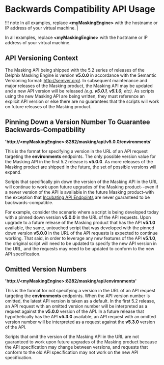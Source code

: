 # Backwards Compatibility API Usage

!!! note
    In all examples, replace **&lt;myMaskingEngine&gt;** with the hostname or IP address of your virtual machine. |

In all examples, replace **&lt;myMaskingEngine&gt;** with the hostname or IP
address of your virtual machine.

## API Versioning Context

The Masking API being shipped with the 5.2 series of releases of the
Delphix Masking Engine is version **v5.0.0** in accordance with the
Semantic Versioning format:
[<span class="underline">http://semver.org/</span>](http://semver.org/).
In subsequent maintenance and major releases of the Masking product, the
Masking API may be updated and a new API version will be released *(e.g.
**v5.0.1**, **v5.1.0**, etc).* As scripts using the new Masking API are
being written, they must reference an explicit API version or else there
are no guarantees that the scripts will work on future releases of the
Masking product.

## Pinning Down a Version Number To Guarantee Backwards-Compatibility

**'http://&lt;myMaskingEngine&gt;:8282/masking/api/v5.0.0/environments'**

This is the format for specifying a version in the URL of an API request
targeting the **environments** endpoints. The only possible version
value for the Masking API in the first 5.2 release is **v5.0.0**. As
more releases of the Masking product are shipped in the future, the set
of possible versions will expand.

Scripts that specifically pin down the version of the Masking API in the
URL will continue to work upon future upgrades of the Masking
product--even if a newer version of the API is available in the future
Masking product–with the exception that
[Incubating API Endpoints](Incubating_API_Endpoints)
are never guaranteed to be backwards-compatible.

For example, consider the scenario where a script is being developed
today with a pinned down version **v5.0.0** in the URL of the API
requests. Upon upgrade to a future release of the Masking product that
has the API **v5.1.0** available, the same, untouched script that was
developed with the pinned down version **v5.0.0** in the URL of the API
requests is expected to continue working. That said, in order to
leverage any new features of the API **v5.1.0**, the original script
will need to be updated to specify the new API version in the URL, and
the requests may need to be updated to conform to the new API
specification.

## Omitted Version Numbers

**'http://&lt;myMaskingEngine&gt;:8282/masking/api/environments'**

This is the format for not specifying a version in the URL of an API
request targeting the **environments** endpoints. When the API version
number is omitted, the latest API version is taken as a default. In the
first 5.2 release, an API request with an omitted version number will be
interpreted as a request against the **v5.0.0** version of the API. In a
future release that hypothetically has the API **v5.3.0** available, an
API request with an omitted version number will be interpreted as a
request against the **v5.3.0** version of the API.

Scripts that omit the version of the Masking API in the URL are not
guaranteed to work upon future upgrades of the Masking product because
the API specification may change between versions, and requests that
conform to the old API specification may not work on the new API
specification.

